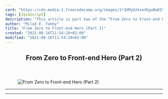 ```yaml
---
card: "https://cdn-media-1.freecodecamp.org/images/1*2HMyUzkxeVEguBwDI9-rYg.png"
tags: [JavaScript]
description: "This article is part two of the “From Zero to Front-end Hero”"
author: "Milad E. Fahmy"
title: "From Zero to Front-end Hero (Part 2)"
created: "2021-08-16T11:54:29+02:00"
modified: "2021-08-16T11:54:29+02:00"
---
```

<div class="site-wrapper">
<main id="site-main" class="site-main outer">
<div class="inner">
<article class="post-full post tag-javascript tag-web-development tag-front-end-development tag-design tag-technology ">
<header class="post-full-header">
<h1 class="post-full-title">From Zero to Front-end Hero (Part 2)</h1>
</header>
<figure class="post-full-image">
<picture>
<source media="(max-width: 700px)" sizes="1px" srcset="data:image/gif;base64,R0lGODlhAQABAIAAAAAAAP///yH5BAEAAAAALAAAAAABAAEAAAIBRAA7 1w">
<source media="(min-width: 701px)" sizes="(max-width: 800px) 400px,
(max-width: 1170px) 700px,
1400px" srcset="https://cdn-media-1.freecodecamp.org/images/1*2HMyUzkxeVEguBwDI9-rYg.png 300w,
https://cdn-media-1.freecodecamp.org/images/1*2HMyUzkxeVEguBwDI9-rYg.png 600w,
https://cdn-media-1.freecodecamp.org/images/1*2HMyUzkxeVEguBwDI9-rYg.png 1000w,
https://cdn-media-1.freecodecamp.org/images/1*2HMyUzkxeVEguBwDI9-rYg.png 2000w">
<img onerror="this.style.display='none'" src="https://cdn-media-1.freecodecamp.org/images/1*2HMyUzkxeVEguBwDI9-rYg.png" alt="From Zero to Front-end Hero (Part 2)">
</picture>
</figure>
<section class="post-full-content">
<div class="post-content">
</div>
<hr>
<hr>
</section>
</article>
</div>
</main>
</div>
<!-- Google Tag Manager (noscript) -->
<!-- End Google Tag Manager (noscript) -->
